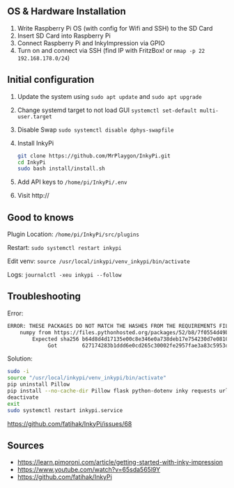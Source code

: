 ## OS & Hardware Installation

1. Write Raspberry Pi OS (with config for Wifi and SSH) to the SD Card
2. Insert SD Card into Raspberry Pi
3. Connect Raspberry Pi and InkyImpression via GPIO
4. Turn on and connect via SSH (find IP with FritzBox! or `nmap -p 22 192.168.178.0/24`)



## Initial configuration

1. Update the system using `sudo apt update` and `sudo apt upgrade`

2. Change systemd target to not load GUI `systemctl set-default multi-user.target`

3. Disable Swap `sudo systemctl disable dphys-swapfile`

4. Install InkyPi
   ```bash
   git clone https://github.com/MrPlaygon/InkyPi.git
   cd InkyPi
   sudo bash install/install.sh
   ```

5. Add API keys to `/home/pi/InkyPi/.env`

6. Visit http://<ip-address>



## Good to knows

Plugin Location: `/home/pi/InkyPi/src/plugins`

Restart: `sudo systemctl restart inkypi`

Edit venv: `source /usr/local/inkypi/venv_inkypi/bin/activate`

Logs: `journalctl -xeu inkypi --follow`



## Troubleshooting

Error:

```bash
ERROR: THESE PACKAGES DO NOT MATCH THE HASHES FROM THE REQUIREMENTS FILE. If you have updated the package versions, please update the hashes. Otherwise, examine the package contents carefully; someone may have tampered with them.
    numpy from https://files.pythonhosted.org/packages/52/b8/7f0554d49b565d0171eab6e99001846882000883998e7b7d9f0d98b1f934/numpy-2.2.6-cp311-cp311-manylinux_2_17_aarch64.manylinux2014_aarch64.whl:
        Expected sha256 b64d8d4d17135e00c8e346e0a738deb17e754230d7e0810ac5012750bbd85a5a
             Got        627174283b1ddd6e0cd265c30002fe2957fae3a83c5953d0575611c7dd26f36f
```

Solution:

```bash
sudo -i
source "/usr/local/inkypi/venv_inkypi/bin/activate"
pip uninstall Pillow
pip install --no-cache-dir Pillow flask python-dotenv inky requests urllib3 werkzeug pillow pytz openai numpy feedparser
deactivate
exit
sudo systemctl restart inkypi.service
```

https://github.com/fatihak/InkyPi/issues/68



## Sources

- https://learn.pimoroni.com/article/getting-started-with-inky-impression
- https://www.youtube.com/watch?v=65sda565l9Y
- https://github.com/fatihak/InkyPi
